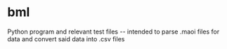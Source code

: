 # bml
Python program and relevant test files -- intended to parse .maoi files for data and convert said data into .csv files
